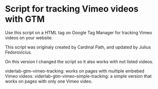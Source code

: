 # Script for tracking Vimeo videos with GTM
Use this script on a HTML tag on Google Tag Manager for tracking Vimeo videos on your website.

This script was originaly created by Cardinal Path, and updated by Julius Fedorovicius.

On this version I changed the script so it also works with not listed videos.

viderlab-gtm-vimeo-tracking: works on pages with multiple embebed Vimeo videos.
viderlab-gtm-vimeo-simple-tracking: a simple version that works on pages with only one Vimeo video.

